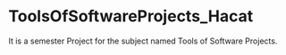 # ToolsOfSoftwareProjects_Hacat
It is a semester Project for the subject named Tools of Software Projects. 

